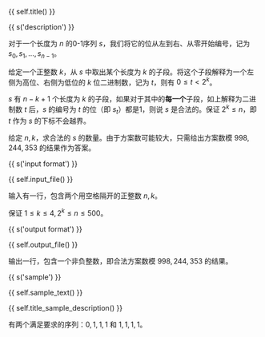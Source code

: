{{ self.title() }}

{{ s('description') }}

对于一个长度为 $n$ 的0-1序列 $s$，我们将它的位从左到右、从零开始编号，记为 $s_0, s_1, \dots, s_{n-1}$。

给定一个正整数 $k$，从 $s$ 中取出某个长度为 $k$ 的子段。将这个子段解释为一个左侧为高位、右侧为低位的 $k$ 位二进制数，记为 $t$，则有 $0 \leq t <2^k$。

$s$ 有 $n-k+1$ 个长度为 $k$ 的子段，如果对于其中的**每一个**子段，如上解释为二进制数 $t$ 后，$s$ 的编号为 $t$ 的位（即 $s_t$）都是1，则说 $s$ 是合法的。保证 $2^k \leq n$，即 $t$ 作为 $s$ 的下标不会越界。

给定 $n, k$，求合法的 $s$ 的数量。由于方案数可能较大，只需给出方案数模 $998,244,353$ 的结果作为答案。

{{ s('input format') }}

{{ self.input_file() }}

输入有一行，包含两个用空格隔开的正整数 $n, k$。

保证 $1 \leq k \leq 4, 2^k \leq n \leq 500$。

{{ s('output format') }}

{{ self.output_file() }}

输出一行，包含一个非负整数，即合法方案数模 $998,244,353$ 的结果。

{{ s('sample') }}

{{ self.sample_text() }}

{{ self.title_sample_description() }}

有两个满足要求的序列：$0, 1, 1, 1$ 和 $1, 1, 1, 1$。

